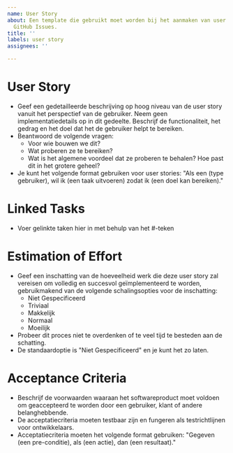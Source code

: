 ```yaml
---
name: User Story
about: Een template die gebruikt moet worden bij het aanmaken van user stories in
  GitHub Issues.
title: ''
labels: user story
assignees: ''

---
```


# User Story
- Geef een gedetailleerde beschrijving op hoog niveau van de user story vanuit het perspectief van de gebruiker. Neem geen implementatiedetails op in dit gedeelte. Beschrijf de functionaliteit, het gedrag en het doel dat het de gebruiker helpt te bereiken.
- Beantwoord de volgende vragen:
  - Voor wie bouwen we dit?
  - Wat proberen ze te bereiken?
  - Wat is het algemene voordeel dat ze proberen te behalen? Hoe past dit in het grotere geheel?
- Je kunt het volgende format gebruiken voor user stories: "Als een (type gebruiker), wil ik (een taak uitvoeren) zodat ik (een doel kan bereiken)."

# Linked Tasks
- Voer gelinkte taken hier in met behulp van het #-teken

# Estimation of Effort
- Geef een inschatting van de hoeveelheid werk die deze user story zal vereisen om volledig en succesvol geïmplementeerd te worden, gebruikmakend van de volgende schalingsopties voor de inschatting:
  - Niet Gespecificeerd
  - Triviaal
  - Makkelijk
  - Normaal
  - Moeilijk
- Probeer dit proces niet te overdenken of te veel tijd te besteden aan de schatting.
- De standaardoptie is "Niet Gespecificeerd" en je kunt het zo laten.

# Acceptance Criteria
- Beschrijf de voorwaarden waaraan het softwareproduct moet voldoen om geaccepteerd te worden door een gebruiker, klant of andere belanghebbende.
- De acceptatiecriteria moeten testbaar zijn en fungeren als testrichtlijnen voor ontwikkelaars.
- Acceptatiecriteria moeten het volgende format gebruiken: "Gegeven (een pre-conditie), als (een actie), dan (een resultaat)."
